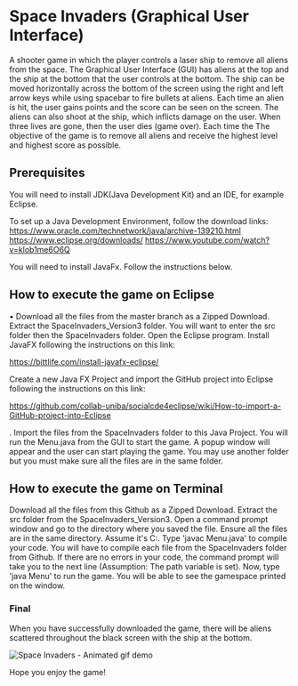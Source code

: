 # Space Invaders (Graphical User Interface) 

A shooter game in which the player controls a laser ship to remove all aliens from the space. The Graphical User Interface (GUI) has aliens at the top and the ship at the bottom that the user controls at the bottom. The ship can be moved horizontally across the bottom of the screen using the right and left arrow keys while using spacebar to fire bullets at aliens. Each time an alien is hit, the user gains points and the score can be seen on the screen. The aliens can also shoot at the ship, which inflicts damage on the user. When three lives are gone, then the user dies (game over). Each time the The objective of the game is to remove all aliens and receive the highest level and highest score as possible.

## Prerequisites
You will need to install JDK(Java Development Kit) and an IDE, for example Eclipse.

To set up a Java Development Environment, follow the download links:
https://www.oracle.com/technetwork/java/archive-139210.html
https://www.eclipse.org/downloads/
https://www.youtube.com/watch?v=klob1me6O6Q

You will need to install JavaFx. Follow the instructions below.

## How to execute the game on Eclipse
• Download all the files from the master branch as a Zipped Download. Extract the SpaceInvaders_Version3 folder. You will want to enter the src folder then the SpaceInvaders folder. Open the Eclipse program. Install JavaFX following the instructions on this link: 

https://bittlife.com/install-javafx-eclipse/

Create a new Java FX Project and import the GitHub project into Eclipse following the instructions on this link: 

https://github.com/collab-uniba/socialcde4eclipse/wiki/How-to-import-a-GitHub-project-into-Eclipse

. Import the files from the SpaceInvaders folder to this Java Project. You will run the Menu.java from the GUI to start the game. A popup window will appear and the user can start playing the game. You may use another folder but you must make sure all the files are in the same folder. 

## How to execute the game on Terminal
Download all the files from this Github as a Zipped Download. Extract the src folder from the SpaceInvaders_Version3. Open a command prompt window and go to the directory where you saved the file. Ensure all the files are in the same directory. Assume it's C:. Type 'javac Menu.java' to compile your code. You will have to compile each file from the SpaceInvaders folder from Github. If there are no errors in your code, the command prompt will take you to the next line (Assumption: The path variable is set). Now, type 'java Menu' to run the game. You will be able to see the gamespace printed on the window.
 
### Final 
When you have successfully downloaded the game, there will be aliens scattered throughout the black screen with the ship at the bottom.

![Space Invaders - Animated gif demo](Demo3.gif)


Hope you enjoy the game!
